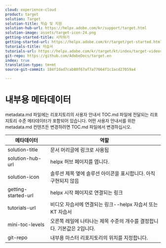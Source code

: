 ```yaml
---
cloud: experience-cloud
product: target
solution: Target
solution-title: 학습 및 지원
solution-hub-url: https://helpx.adobe.com/kr/support/target.html
solution-image: assets/target-icon-24.png
getting-started-title: 시작하기
getting-started-url: https://helpx.adobe.com/kr/target/get-started.html
tutorials-title: 자습서
tutorials-url: https://helpx.adobe.com/kr/target/kt/index/target-videos.html
git-repo: https://github.com/AdobeDocs/target.en
index: true
translation-type: tm+mt
source-git-commit: 184f1dad7cab80f67af7a77664f1c1acd27059a4

---
```



# 내부용 메타데이터

metadata.md 파일에는 리포지토리의 사용자 안내서 TOC.md 파일에 전달되는 리포지토리 수준 메타데이터가 포함되어 있습니다. 어떤 사용자 안내서를 위한 metadata.md 컨텐츠든 변경하려면 TOC.md 파일에서 변경하십시오.

| 메타데이터 | 역할 |
|--- |--- |
| solution-title | 문서 머리글에 링크로 사용됨 |
| solution-hub-url | helpx 허브 페이지를 엽니다. |
| solution-icon | 솔루션 제목 옆에 솔루션 아이콘을 표시합니다. 아직 구현되지 않음 |
| getting-started-url | helpx 시작 페이지로 연결되는 링크 |
| tutorials-url | 비디오 자습서에 연결되는 링크--helpx 자습서 또는 KT 자습서 |
| mini-toc-levels | 오른쪽 레일에 나타나는 제목 수준의 개수를 결정합니다. 기본값은 2입니다. |
| git-repo | 내부용 마스터 리포지토리의 위치를 지정합니다. |
